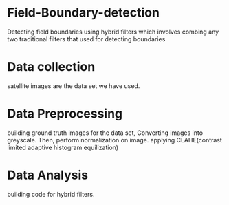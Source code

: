 # Field-Boundary-detection
Detecting field boundaries using hybrid filters which involves combing any two traditional filters that used for detecting boundaries
# Data collection
satellite images are the data set we have used.
# Data Preprocessing
building ground truth images for the data set,
Converting images into greyscale.
Then, perform normalization on image.
applying CLAHE(contrast limited adaptive histogram equilization)
# Data Analysis
building code for hybrid filters.
